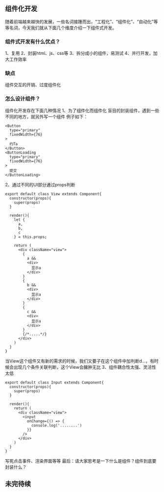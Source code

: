 ## 组件化开发
随着前端越来越快的发展，一些名词接踵而出，“工程化”、“组件化”、“自动化”等等名词，今天我们就从下面几个维度介绍一下组件式开发。
### 组件式开发有什么优点？
1、复用
2、封装html、js、css等
3、拆分成小的组件，易测试
4、并行开发，加大工作效率
### 缺点
组件交互的开销、过度组件化
 ### 怎么设计组件？
组件化开发存在下面几种情况
1、为了组件化而组件化
盲目的封装组件，遇到一些不同的地方，就另外写一个组件
例子如下：
```
<Button
  type="primary"
  fixedWidth={76}
>
  约Ta
</Button>
<ButtonLoading
  type="primary"
  fixedWidth={76}
>
  提交
</ButtonLoading>
```
2、通过不同的UI部分通过props判断
```
export default class View extends Component{
  constructor(props){
    super(props)
  }
  
  render(){
    let {
      a,
      b,
      c
    } = this.props;
    
    return (
      <div className="view">
        {
          a && 
          <div>
            显示a
          </div>
        }
        {
          b &&
          <div>
            显示a
          </div>
        }
        {
          c &&
          <div>
            显示a
          </div>
        }
        {/*.....*/}
      </div>
    )
  }
}
```
当View这个组件又有新的需求的时候，我们又要子在这个组件中加判断d...，有时候会出现几个条件关联判断，这个View会臃肿无比
3、组件耦合性太强、灵活性太低
```
export default class Input extends Component{
  constructor(props){
    super(props)
  }

  render(){
    return (
      <div className="view">
        <input 
          onChange={() => {
            console.log('........')
          }}
        /> 
      </div>
    )
  }
}
```
写死点击事件、渲染界面等等
最后：请大家思考是一下什么是组件？组件到底要封装什么？

## 未完待续

